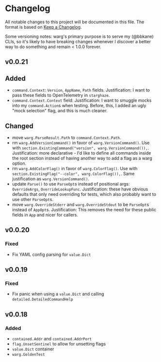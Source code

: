 # Changelog

All notable changes to this project will be documented in this file. The format
is based on [Keep a Changelog](https://keepachangelog.com/en/1.0.0/).

Some versioning notes: warg's primary purpose is to serve my (@bbkane) CLIs, so
it's likely to have breaking changes whenever I discover a better way to do
something and remain < 1.0.0 forever.

## v0.0.21

## Added

- `command.Context`: `Version`, `AppName`, `Path` fields. Justification: I want
  to pass these fields to OpenTelemetry in `starghaze`.
- `command.Context.Context` field: Justification: I want to smuggle mocks into
  my `command.Action`s when testing. Before, this, I added an ugly "mock
  selection" flag, and this is much cleaner.

## Changed

- move `warg.ParseResult.Path` to `command.Context.Path`.
- rm `warg.AddVersionCommand()` in favor of `warg.VersionCommand()`. Use with
  `section.ExistingCommand("version", warg.VersionCommand()),`. Justification:
  more declarative - I'd like to define all commands inside the root section
  instead of having another way to add a flag as a warg option.
- rm `warg.AddColorFlag()` in favor of `warg.ColorFlag()`. Use with
  `section.ExistingFlag("--color", warg.ColorFlag()),`. Same justification as
  `warg.VersionCommand()`.
- update `Parse()` to use `ParseOpt`s instead of positional args:
  `OverrideArgs`, `OverrideLookupFunc`. Justification: these have obvious
  defaults that only need overriding for tests, which also probably want to use
  other `ParseOpt`s.
- move `warg.OverrideStderr` and `warg.OverrideStdout` to be `ParseOpt`s
  instead of `AppOpt`s. Justification: This removes the need for these public
  fields in `App` and nicer for callers.

## v0.0.20

### Fixed

- Fix YAML config parsing for `value.Dict`

## v0.0.19

### Fixed

- Fix panic when using a `value.Dict` and calling `detailed.DetailedCommandHelp`

## v0.0.18

### Added

- `contained.Addr` and `contained.AddrPort`
- `flag.UnsetSentinel` to allow for unsetting flags
- `value.Dict` container
- `warg.GoldenTest`
